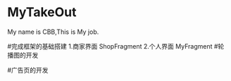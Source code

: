 # MyTakeOut
My name is CBB,This is My job.

#完成框架的基础搭建
    1.商家界面  ShopFragment
    2.个人界面  MyFragment
#轮播图的开发

#广告页的开发

